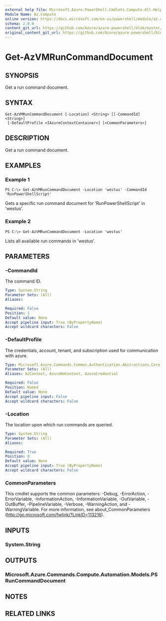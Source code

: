 ```yaml
---
external help file: Microsoft.Azure.PowerShell.Cmdlets.Compute.dll-Help.xml
Module Name: Az.Compute
online version: https://docs.microsoft.com/en-us/powershell/module/az.compute/get-azvmruncommanddocument
schema: 2.0.0
content_git_url: https://github.com/Azure/azure-powershell/blob/master/src/Compute/Compute/help/Get-AzVMRunCommandDocument.md
original_content_git_url: https://github.com/Azure/azure-powershell/blob/master/src/Compute/Compute/help/Get-AzVMRunCommandDocument.md
---
```


# Get-AzVMRunCommandDocument

## SYNOPSIS
Get a run command document.

## SYNTAX

```
Get-AzVMRunCommandDocument [-Location] <String> [[-CommandId] <String>]
 [-DefaultProfile <IAzureContextContainer>] [<CommonParameters>]
```

## DESCRIPTION
Get a run command document.

## EXAMPLES

### Example 1
```
PS C:\> Get-AzVMRunCommandDocument -Location 'westus' -CommandId 'RunPowerShellScript'
```

Gets a specific run command document for 'RunPowerShellScript' in 'westus'.

### Example 2
```
PS C:\> Get-AzVMRunCommandDocument -Location 'westus'
```

Lists all available run commands in 'westus'.

## PARAMETERS

### -CommandId
The command ID.

```yaml
Type: System.String
Parameter Sets: (All)
Aliases:

Required: False
Position: 1
Default value: None
Accept pipeline input: True (ByPropertyName)
Accept wildcard characters: False
```

### -DefaultProfile
The credentials, account, tenant, and subscription used for communication with azure.

```yaml
Type: Microsoft.Azure.Commands.Common.Authentication.Abstractions.Core.IAzureContextContainer
Parameter Sets: (All)
Aliases: AzContext, AzureRmContext, AzureCredential

Required: False
Position: Named
Default value: None
Accept pipeline input: False
Accept wildcard characters: False
```

### -Location
The location upon which run commands are queried.

```yaml
Type: System.String
Parameter Sets: (All)
Aliases:

Required: True
Position: 0
Default value: None
Accept pipeline input: True (ByPropertyName)
Accept wildcard characters: False
```

### CommonParameters
This cmdlet supports the common parameters: -Debug, -ErrorAction, -ErrorVariable, -InformationAction, -InformationVariable, -OutVariable, -OutBuffer, -PipelineVariable, -Verbose, -WarningAction, and -WarningVariable. For more information, see about_CommonParameters (http://go.microsoft.com/fwlink/?LinkID=113216).

## INPUTS

### System.String

## OUTPUTS

### Microsoft.Azure.Commands.Compute.Automation.Models.PSRunCommandDocument

## NOTES

## RELATED LINKS

